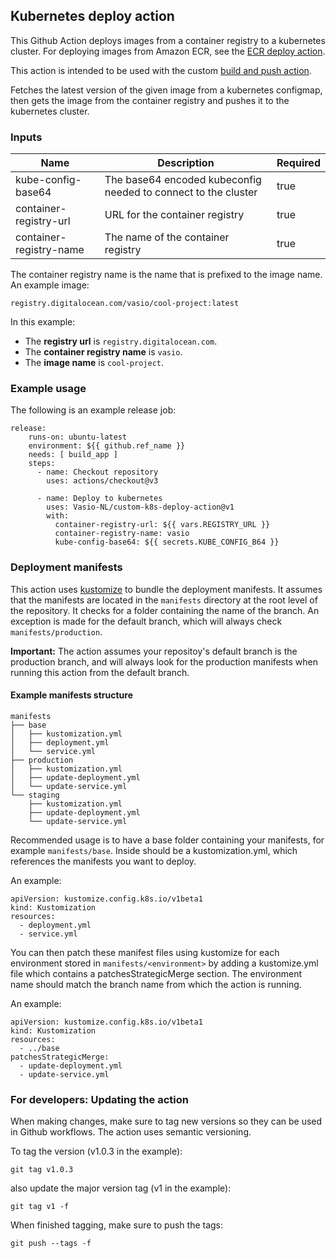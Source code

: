 ## Kubernetes deploy action

This Github Action deploys images from a container registry to a kubernetes cluster.
For deploying images from Amazon ECR, see the [ECR deploy action](https://github.com/Vasio-NL/custom-k8s-deploy-ECR-action).

This action is intended to be used with the custom [build and push action](https://github.com/Vasio-NL/custom-build-and-push-action).

Fetches the latest version of the given image from a kubernetes configmap, then gets the image from the container registry and pushes it to the kubernetes cluster.

### Inputs

| Name                    | Description | Required |
|-------------------------| --- | --- |
| kube-config-base64      | The base64 encoded kubeconfig needed to connect to the cluster | true |
| container-registry-url  | URL for the container registry | true |
| container-registry-name | The name of the container registry | true |

The container registry name is the name that is prefixed to the image name. An example image:

`registry.digitalocean.com/vasio/cool-project:latest`

In this example:
- The <b>registry url</b> is `registry.digitalocean.com`.
- The <b>container registry name</b> is `vasio`.
- The <b>image name</b> is `cool-project`.

### Example usage

The following is an example release job:

```
release:
    runs-on: ubuntu-latest
    environment: ${{ github.ref_name }}
    needs: [ build_app ]
    steps:
      - name: Checkout repository
        uses: actions/checkout@v3

      - name: Deploy to kubernetes
        uses: Vasio-NL/custom-k8s-deploy-action@v1
        with:
          container-registry-url: ${{ vars.REGISTRY_URL }}
          container-registry-name: vasio
          kube-config-base64: ${{ secrets.KUBE_CONFIG_B64 }}
```
### Deployment manifests

This action uses [kustomize](https://kustomize.io/) to bundle the deployment manifests. It assumes that the manifests are located in the `manifests` directory at the root level of the repository.
It checks for a folder containing the name of the branch. An exception is made for the default branch, which will always check `manifests/production`.

<b>Important:</b> The action assumes your repositoy's default branch is the production branch, and will always look for the production manifests when running this action from the default branch.


#### Example manifests structure

```
manifests
├── base
│   ├── kustomization.yml
│   ├── deployment.yml
│   └── service.yml
├── production
│   ├── kustomization.yml
│   ├── update-deployment.yml
│   └── update-service.yml
└── staging
    ├── kustomization.yml
    ├── update-deployment.yml
    └── update-service.yml
```

Recommended usage is to have a base folder containing your manifests, for example `manifests/base`.
Inside should be a kustomization.yml, which references the manifests you want to deploy.

An example:

```
apiVersion: kustomize.config.k8s.io/v1beta1
kind: Kustomization
resources:
  - deployment.yml
  - service.yml
```

You can then patch these manifest files using kustomize for each environment stored in `manifests/<environment>` by adding a kustomize.yml file which contains a patchesStrategicMerge section.
The environment name should match the branch name from which the action is running.

An example:

```
apiVersion: kustomize.config.k8s.io/v1beta1
kind: Kustomization
resources:
  - ../base
patchesStrategicMerge:
  - update-deployment.yml
  - update-service.yml
```



### For developers: Updating the action
When making changes, make sure to tag new versions so they can be used in Github workflows. The action uses semantic versioning.

To tag the version (v1.0.3 in the example):

`git tag v1.0.3`

also update the major version tag (v1 in the example):

`git tag v1 -f`

When finished tagging, make sure to push the tags:

`git push --tags -f`
